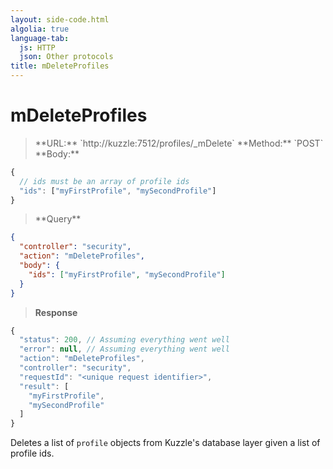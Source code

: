 ```yaml
---
layout: side-code.html
algolia: true
language-tab:
  js: HTTP
  json: Other protocols
title: mDeleteProfiles
---
```



# mDeleteProfiles



<blockquote class="js">
<p>
**URL:** `http://kuzzle:7512/profiles/_mDelete`  
**Method:** `POST`  
**Body:**
</p>
</blockquote>


```js
{
  // ids must be an array of profile ids
  "ids": ["myFirstProfile", "mySecondProfile"]
}
```

<blockquote class="json">
<p>
**Query**
</p>
</blockquote>

```json
{
  "controller": "security",
  "action": "mDeleteProfiles",
  "body": {
    "ids": ["myFirstProfile", "mySecondProfile"]
  }
}
```

>**Response**

```javascript
{
  "status": 200, // Assuming everything went well
  "error": null, // Assuming everything went well
  "action": "mDeleteProfiles",
  "controller": "security",
  "requestId": "<unique request identifier>",
  "result": [
    "myFirstProfile",
    "mySecondProfile"
  ]
}
```

Deletes a list of `profile` objects from Kuzzle's database layer given a list of profile ids.
